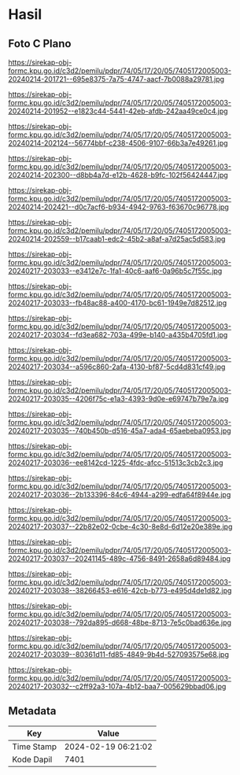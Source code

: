 # Hasil

## Foto C Plano

https://sirekap-obj-formc.kpu.go.id/c3d2/pemilu/pdpr/74/05/17/20/05/7405172005003-20240214-201721--695e8375-7a75-4747-aacf-7b0088a29781.jpg

https://sirekap-obj-formc.kpu.go.id/c3d2/pemilu/pdpr/74/05/17/20/05/7405172005003-20240214-201952--e1823c44-5441-42eb-afdb-242aa49ce0c4.jpg

https://sirekap-obj-formc.kpu.go.id/c3d2/pemilu/pdpr/74/05/17/20/05/7405172005003-20240214-202124--56774bbf-c238-4506-9107-66b3a7e49261.jpg

https://sirekap-obj-formc.kpu.go.id/c3d2/pemilu/pdpr/74/05/17/20/05/7405172005003-20240214-202300--d8bb4a7d-e12b-4628-b9fc-102f56424447.jpg

https://sirekap-obj-formc.kpu.go.id/c3d2/pemilu/pdpr/74/05/17/20/05/7405172005003-20240214-202421--d0c7acf6-b934-4942-9763-f63670c96778.jpg

https://sirekap-obj-formc.kpu.go.id/c3d2/pemilu/pdpr/74/05/17/20/05/7405172005003-20240214-202559--b17caab1-edc2-45b2-a8af-a7d25ac5d583.jpg

https://sirekap-obj-formc.kpu.go.id/c3d2/pemilu/pdpr/74/05/17/20/05/7405172005003-20240217-203033--e3412e7c-1fa1-40c6-aaf6-0a96b5c7f55c.jpg

https://sirekap-obj-formc.kpu.go.id/c3d2/pemilu/pdpr/74/05/17/20/05/7405172005003-20240217-203033--fb48ac88-a400-4170-bc61-1949e7d82512.jpg

https://sirekap-obj-formc.kpu.go.id/c3d2/pemilu/pdpr/74/05/17/20/05/7405172005003-20240217-203034--fd3ea682-703a-499e-b140-a435b4705fd1.jpg

https://sirekap-obj-formc.kpu.go.id/c3d2/pemilu/pdpr/74/05/17/20/05/7405172005003-20240217-203034--a596c860-2afa-4130-bf87-5cd4d831cf49.jpg

https://sirekap-obj-formc.kpu.go.id/c3d2/pemilu/pdpr/74/05/17/20/05/7405172005003-20240217-203035--4206f75c-e1a3-4393-9d0e-e69747b79e7a.jpg

https://sirekap-obj-formc.kpu.go.id/c3d2/pemilu/pdpr/74/05/17/20/05/7405172005003-20240217-203035--740b450b-d516-45a7-ada4-65aebeba0953.jpg

https://sirekap-obj-formc.kpu.go.id/c3d2/pemilu/pdpr/74/05/17/20/05/7405172005003-20240217-203036--ee8142cd-1225-4fdc-afcc-51513c3cb2c3.jpg

https://sirekap-obj-formc.kpu.go.id/c3d2/pemilu/pdpr/74/05/17/20/05/7405172005003-20240217-203036--2b133396-84c6-4944-a299-edfa64f8944e.jpg

https://sirekap-obj-formc.kpu.go.id/c3d2/pemilu/pdpr/74/05/17/20/05/7405172005003-20240217-203037--22b82e02-0cbe-4c30-8e8d-6d12e20e389e.jpg

https://sirekap-obj-formc.kpu.go.id/c3d2/pemilu/pdpr/74/05/17/20/05/7405172005003-20240217-203037--20241145-489c-4756-8491-2658a6d89484.jpg

https://sirekap-obj-formc.kpu.go.id/c3d2/pemilu/pdpr/74/05/17/20/05/7405172005003-20240217-203038--38266453-e616-42cb-b773-e495d4de1d82.jpg

https://sirekap-obj-formc.kpu.go.id/c3d2/pemilu/pdpr/74/05/17/20/05/7405172005003-20240217-203038--792da895-d668-48be-8713-7e5c0bad636e.jpg

https://sirekap-obj-formc.kpu.go.id/c3d2/pemilu/pdpr/74/05/17/20/05/7405172005003-20240217-203039--80361d11-fd85-4849-9b4d-527093575e68.jpg

https://sirekap-obj-formc.kpu.go.id/c3d2/pemilu/pdpr/74/05/17/20/05/7405172005003-20240217-203032--c2ff92a3-107a-4b12-baa7-005629bbad06.jpg


## Metadata

| Key        | Value               |
| ---------- | ------------------- |
| Time Stamp | 2024-02-19 06:21:02 |
| Kode Dapil | 7401                |



